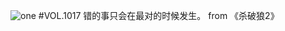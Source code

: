 ![one](http://image.wufazhuce.com/FrAHFJvEuSCiNuQHnjhtWMee0Eq1)
#VOL.1017
错的事只会在最对的时候发生。 from 《杀破狼2》